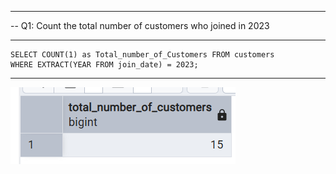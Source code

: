 
-- ----------------------------------------------------------
-- Q1: Count the total number of customers who joined in 2023
-- ----------------------------------------------------------

```
SELECT COUNT(1) as Total_number_of_Customers FROM customers 
WHERE EXTRACT(YEAR FROM join_date) = 2023;
```

-- ----------------------------------------------------------

![alt text](image.png)
